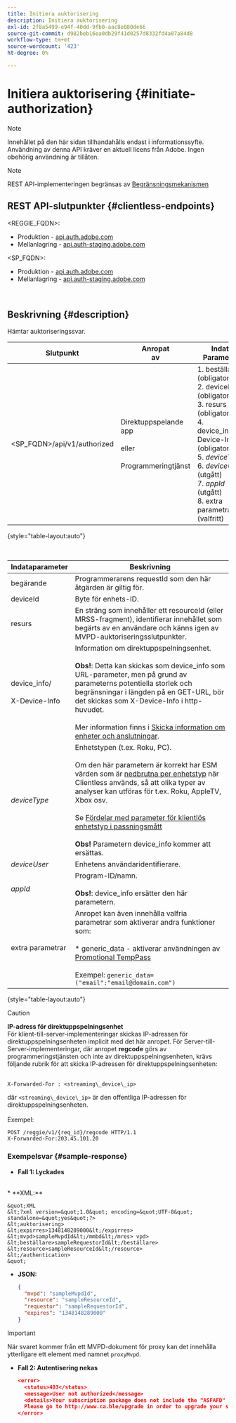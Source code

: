 ```yaml
---
title: Initiera auktorisering
description: Initiera auktorisering
exl-id: 2f8a5499-e94f-40dd-9fb0-aac8e080de66
source-git-commit: d982beb16ea0db29f41d0257d8332fd4a07a84d8
workflow-type: tm+mt
source-wordcount: '423'
ht-degree: 0%

---
```


# Initiera auktorisering {#initiate-authorization}

>[!NOTE]
>
>Innehållet på den här sidan tillhandahålls endast i informationssyfte. Användning av denna API kräver en aktuell licens från Adobe. Ingen obehörig användning är tillåten.

>[!NOTE]
>
> REST API-implementeringen begränsas av [Begränsningsmekanismen](/help/authentication/integration-guide-programmers/throttling-mechanism.md)

## REST API-slutpunkter {#clientless-endpoints}

&lt;REGGIE_FQDN>:

* Produktion - [api.auth.adobe.com](http://api.auth.adobe.com/)
* Mellanlagring - [api.auth-staging.adobe.com](http://api.auth-staging.adobe.com/)

&lt;SP_FQDN>:

* Produktion - [api.auth.adobe.com](http://api.auth.adobe.com/)
* Mellanlagring - [api.auth-staging.adobe.com](http://api.auth-staging.adobe.com/)

</br>

## Beskrivning {#description}

Hämtar auktoriseringssvar.

| Slutpunkt | Anropat </br>av | Indata   </br>Parametrar | HTTP </br>Metod | Svar | HTTP </br>Response |
| --- | --- | --- | --- | --- | --- |
| &lt;SP_FQDN>/api/v1/authorized | Direktuppspelande app</br></br>eller</br></br>Programmeringtjänst | 1. beställare (obligatoriskt)</br>2.  deviceId (obligatoriskt)</br>3.  resurs (obligatoriskt)</br>4.  device_info/X-Device-Info (obligatoriskt)</br>5.  _deviceType_</br> 6.  _deviceUser_ (utgått)</br>7.  _appId_ (utgått)</br>8.  extra parametrar (valfritt) | GET | XML eller JSON som innehåller auktoriseringsinformation eller felinformation om det misslyckas. Se exemplen nedan. | 200 - lyckades </br> 403 - misslyckades |

{style="table-layout:auto"}

</br>


| Indataparameter | Beskrivning |
| --- | --- |
| begärande | Programmerarens requestId som den här åtgärden är giltig för. |
| deviceId | Byte för enhets-ID. |
| resurs | En sträng som innehåller ett resourceId (eller MRSS-fragment), identifierar innehållet som begärts av en användare och känns igen av MVPD-auktoriseringsslutpunkter. |
| device_info/</br></br>X-Device-Info | Information om direktuppspelningsenhet.</br></br>**Obs!**: Detta kan skickas som device_info som URL-parameter, men på grund av parameterns potentiella storlek och begränsningar i längden på en GET-URL, bör det skickas som X-Device-Info i http-huvudet. </br></br>Mer information finns i [Skicka information om enheter och anslutningar](/help/authentication/integration-guide-programmers/passing-client-information-device-connection-and-application.md). |
| _deviceType_ | Enhetstypen (t.ex. Roku, PC).</br></br>Om den här parametern är korrekt har ESM värden som är [nedbrutna per enhetstyp](/help/authentication/integration-guide-programmers/features-premium/esm/entitlement-service-monitoring-overview.md#clientless_device_type) när Clientless används, så att olika typer av analyser kan utföras för t.ex. Roku, AppleTV, Xbox osv.</br></br>Se [Fördelar med parameter för klientlös enhetstyp i passningsmått ](/help/authentication/notes-technical/benefits-of-using-the-clientless-devicetype-parameter-in-pass-metrics.md)</br></br>**Obs!** Parametern device_info kommer att ersättas. |
| _deviceUser_ | Enhetens användaridentifierare. |
| _appId_ | Program-ID/namn. </br></br>**Obs!**: device_info ersätter den här parametern. |
| extra parametrar | Anropet kan även innehålla valfria parametrar som aktiverar andra funktioner som:</br></br>* generic_data - aktiverar användningen av [Promotional TempPass](/help/authentication/integration-guide-programmers/features-premium/temporary-access/promotional-temp-pass.md)</br></br>Exempel: `generic_data=("email":"email@domain.com")` |

{style="table-layout:auto"}

>[!CAUTION]
>
>**IP-adress för direktuppspelningsenhet**</br>
>För klient-till-server-implementeringar skickas IP-adressen för direktuppspelningsenheten implicit med det här anropet.  För Server-till-Server-implementeringar, där anropet **regcode** görs av programmeringstjänsten och inte av direktuppspelningsenheten, krävs följande rubrik för att skicka IP-adressen för direktuppspelningsenheten:</br></br>
>
>```
>X-Forwarded-For : <streaming\_device\_ip>
>```
>
>där `<streaming\_device\_ip>` är den offentliga IP-adressen för direktuppspelningsenheten.</br></br>
>Exempel:</br>
>
>```
>POST /reggie/v1/{req_id}/regcode HTTP/1.1
>X-Forwarded-For:203.45.101.20
>```
>


### Exempelsvar {#sample-response}

* **Fall 1: Lyckades**
</br>
  * **XML:**
  </br>

    &quot;XML
    &lt;?xml version=&quot;1.0&quot; encoding=&quot;UTF-8&quot; standalone=&quot;yes&quot;?>
    &lt;auktorisering>
    &lt;expirres>1348148289000&lt;/expirres>
    &lt;mvpd>sampleMvpdId&lt;/mmbd&lt;/mres> vpd>
    &lt;beställare>sampleRequestorId&lt;/beställare>
    &lt;resource>sampleResourceId&lt;/resource>
    &lt;/authentication>
    &quot;



* **JSON:**

  ```JSON
  {
    "mvpd": "sampleMvpdId",
    "resource": "sampleResourceId",
    "requestor": "sampleRequestorId",
    "expires": "1348148289000"
  }
  ```

>[!IMPORTANT]
>
>När svaret kommer från ett MVPD-dokument för proxy kan det innehålla ytterligare ett element med namnet `proxyMvpd`.



* **Fall 2: Autentisering nekas**


  ```JSON
  <error>
    <status>403</status>
    <message>User not authorized</message>
    <details>Your subscription package does not include the "ASFAFD" channel.
    Please go to http://www.ca.ble/upgrade in order to upgrade your subscription.</details>
  </error>
  ```
